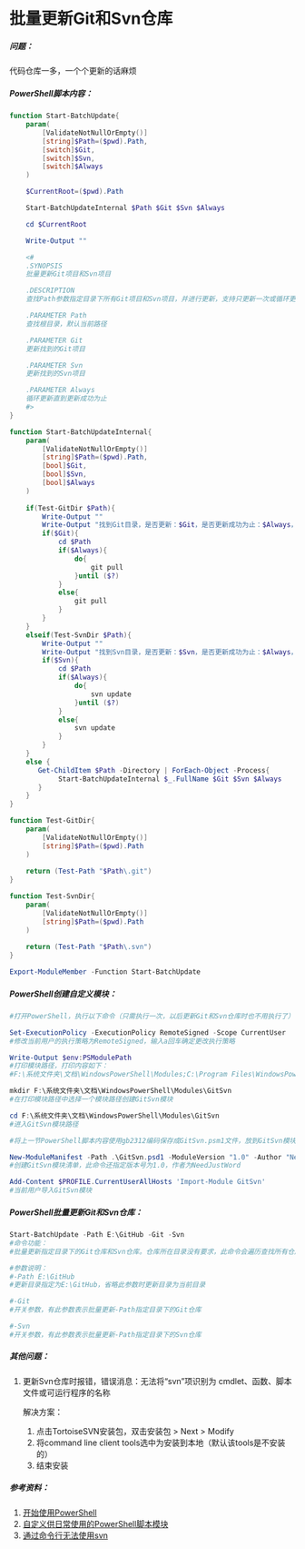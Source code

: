 # 批量更新Git和Svn仓库

##### 问题：

代码仓库一多，一个个更新的话麻烦



##### PowerShell脚本内容：

```powershell
function Start-BatchUpdate{
    param(
        [ValidateNotNullOrEmpty()]
        [string]$Path=($pwd).Path,
        [switch]$Git,
        [switch]$Svn,
        [switch]$Always
    )

    $CurrentRoot=($pwd).Path

    Start-BatchUpdateInternal $Path $Git $Svn $Always

    cd $CurrentRoot

    Write-Output ""

    <#
    .SYNOPSIS
    批量更新Git项目和Svn项目

    .DESCRIPTION
    查找Path参数指定目录下所有Git项目和Svn项目，并进行更新，支持只更新一次或循环更新直到更新成功为止

    .PARAMETER Path
    查找根目录，默认当前路径

    .PARAMETER Git
    更新找到的Git项目

    .PARAMETER Svn
    更新找到的Svn项目

    .PARAMETER Always
    循环更新直到更新成功为止
    #>
}

function Start-BatchUpdateInternal{
    param(
        [ValidateNotNullOrEmpty()]
        [string]$Path=($pwd).Path,
        [bool]$Git,
        [bool]$Svn,
        [bool]$Always
    )
    
    if(Test-GitDir $Path){
        Write-Output ""
        Write-Output "找到Git目录，是否更新：$Git，是否更新成功为止：$Always，$Path"
        if($Git){
            cd $Path
            if($Always){
                do{
                    git pull
                }until ($?)
            }
            else{
                git pull
            }
        }
    }
    elseif(Test-SvnDir $Path){
        Write-Output ""
        Write-Output "找到Svn目录，是否更新：$Svn，是否更新成功为止：$Always，$Path"
        if($Svn){
            cd $Path
            if($Always){
                do{
                    svn update
                }until ($?)
            }
            else{
                svn update
            }
        }
    }
    else {
       Get-ChildItem $Path -Directory | ForEach-Object -Process{
            Start-BatchUpdateInternal $_.FullName $Git $Svn $Always
       }
    }
}

function Test-GitDir{
    param(
        [ValidateNotNullOrEmpty()]
        [string]$Path=($pwd).Path
    )
    
    return (Test-Path "$Path\.git")
}

function Test-SvnDir{
    param(
        [ValidateNotNullOrEmpty()]
        [string]$Path=($pwd).Path
    )
    
    return (Test-Path "$Path\.svn")
}

Export-ModuleMember -Function Start-BatchUpdate
```



##### PowerShell创建自定义模块：

```powershell
#打开PowerShell，执行以下命令（只需执行一次，以后更新Git和Svn仓库时也不用执行了）

Set-ExecutionPolicy -ExecutionPolicy RemoteSigned -Scope CurrentUser
#修改当前用户的执行策略为RemoteSigned，输入a回车确定更改执行策略

Write-Output $env:PSModulePath
#打印模块路径，打印内容如下：
#F:\系统文件夹\文档\WindowsPowerShell\Modules;C:\Program Files\WindowsPowerShell\Modules;C:\WINDOWS\system32\WindowsPowerShell\v1.0\Modules

mkdir F:\系统文件夹\文档\WindowsPowerShell\Modules\GitSvn
#在打印模块路径中选择一个模块路径创建GitSvn模块

cd F:\系统文件夹\文档\WindowsPowerShell\Modules\GitSvn
#进入GitSvn模块路径

#将上一节PowerShell脚本内容使用gb2312编码保存成GitSvn.psm1文件，放到GitSvn模块路径

New-ModuleManifest -Path .\GitSvn.psd1 -ModuleVersion "1.0" -Author "NeedJustWord" -RootModule GitSvn
#创建GitSvn模块清单，此命令还指定版本号为1.0，作者为NeedJustWord

Add-Content $PROFILE.CurrentUserAllHosts 'Import-Module GitSvn'
#当前用户导入GitSvn模块
```



##### PowerShell批量更新Git和Svn仓库：

```powershell
Start-BatchUpdate -Path E:\GitHub -Git -Svn
#命令功能：
#批量更新指定目录下的Git仓库和Svn仓库。仓库所在目录没有要求，此命令会遍历查找所有仓库并按需更新

#参数说明：
#-Path E:\GitHub
#更新目录指定为E:\GitHub，省略此参数时更新目录为当前目录

#-Git
#开关参数，有此参数表示批量更新-Path指定目录下的Git仓库

#-Svn
#开关参数，有此参数表示批量更新-Path指定目录下的Svn仓库
```



##### 其他问题：

1. 更新Svn仓库时报错，错误消息：无法将“svn”项识别为 cmdlet、函数、脚本文件或可运行程序的名称

   解决方案：

   1. 点击TortoiseSVN安装包，双击安装包 > Next > Modify
   2. 将command line client tools选中为安装到本地（默认该tools是不安装的）
   3. 结束安装



##### 参考资料：

1. [开始使用PowerShell](https://learn.microsoft.com/zh-cn/powershell/scripting/learn/ps101/01-getting-started?view=powershell-5.1)
2. [自定义供日常使用的PowerShell脚本模块](https://zhuanlan.zhihu.com/p/429002760)
3. [通过命令行无法使用svn](https://blog.csdn.net/qq_39025293/article/details/119564394)